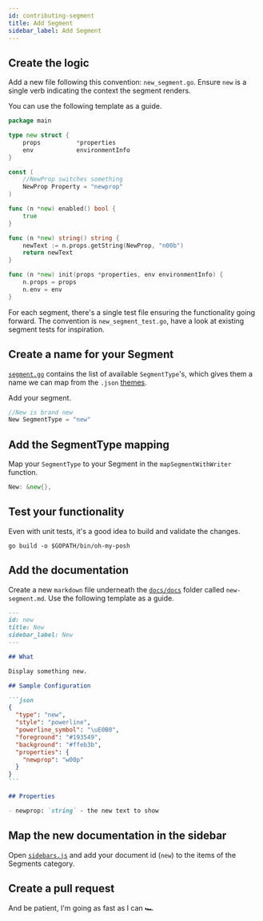 ```yaml
---
id: contributing-segment
title: Add Segment
sidebar_label: Add Segment
---
```


## Create the logic

Add a new file following this convention: `new_segment.go`.
Ensure `new` is a single verb indicating the context the segment renders.

You can use the following template as a guide.

```go
package main

type new struct {
    props          *properties
    env            environmentInfo
}

const (
    //NewProp switches something
    NewProp Property = "newprop"
)

func (n *new) enabled() bool {
    true
}

func (n *new) string() string {
    newText := n.props.getString(NewProp, "n00b")
    return newText
}

func (n *new) init(props *properties, env environmentInfo) {
    n.props = props
    n.env = env
}
```

For each segment, there's a single test file ensuring the functionality going forward. The convention
is `new_segment_test.go`, have a look at existing segment tests for inspiration.

## Create a name for your Segment

[`segment.go`][segment-go] contains the list of available `SegmentType`'s, which gives them a name we can map from the
`.json` [themes][themes].

Add your segment.

```go
//New is brand new
New SegmentType = "new"
```

## Add the SegmentType mapping

Map your `SegmentType` to your Segment in the `mapSegmentWithWriter` function.

```go
New: &new{},
```

## Test your functionality

Even with unit tests, it's a good idea to build and validate the changes.

```shell
go build -o $GOPATH/bin/oh-my-posh
```

## Add the documentation

Create a new `markdown` file underneath the [`docs/docs`][docs] folder called `new-segment.md`.
Use the following template as a guide.

````markdown
---
id: new
title: New
sidebar_label: New
---

## What

Display something new.

## Sample Configuration

```json
{
  "type": "new",
  "style": "powerline",
  "powerline_symbol": "\uE0B0",
  "foreground": "#193549",
  "background": "#ffeb3b",
  "properties": {
    "newprop": "w00p"
  }
}
```

## Properties

- newprop: `string` - the new text to show
````

## Map the new documentation in the sidebar

Open [`sidebars.js`][sidebars] and add your document id (`new`) to the items of the Segments category.

## Create a pull request

And be patient, I'm going as fast as I can 🏎

[segment-go]: https://github.com/JanDeDobbeleer/oh-my-posh3/blob/main/segment.go
[themes]: https://github.com/JanDeDobbeleer/oh-my-posh3/tree/main/themes
[docs]: https://github.com/JanDeDobbeleer/oh-my-posh3/tree/main/docs/docs
[sidebars]: https://github.com/JanDeDobbeleer/oh-my-posh3/blob/main/docs/sidebars.js
